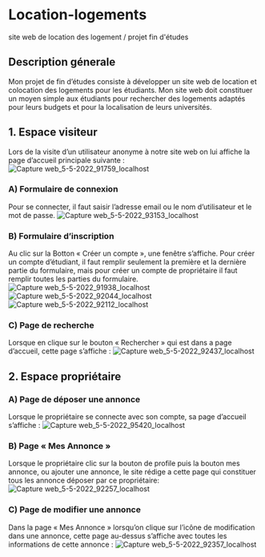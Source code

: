 # Location-logements
site web de location des logement / projet fin d'études
## Description génerale 
Mon projet de fin d’études consiste à développer un site web de location et colocation des logements pour les étudiants. Mon site web doit constituer un moyen simple aux étudiants pour rechercher des logements adaptés pour leurs budgets et pour la localisation de leurs universités.
##  1.	Espace visiteur
Lors de la visite d’un utilisateur anonyme à notre site web on lui affiche la page d’accueil principale suivante :
![Capture web_5-5-2022_91759_localhost](https://user-images.githubusercontent.com/100240279/166880056-17e997c2-922a-45b2-96db-c722fb3139ad.jpeg)
###   A) Formulaire de connexion
Pour se connecter, il faut saisir l’adresse email ou le nom d’utilisateur et le mot de passe.
![Capture web_5-5-2022_93153_localhost](https://user-images.githubusercontent.com/100240279/166880031-42b47290-b21d-4ff8-aa42-6c0736177cab.jpeg)
###   B) Formulaire d’inscription
Au clic sur la Botton « Créer un compte », une fenêtre s’affiche.
Pour créer un compte d’étudiant, il faut remplir seulement la première et la dernière partie du formulaire, mais pour créer un compte de propriétaire il faut remplir toutes les  parties du formulaire.
![Capture web_5-5-2022_91938_localhost](https://user-images.githubusercontent.com/100240279/166879951-75477b98-15a2-4b43-96b5-d28b5d1198df.jpeg)
![Capture web_5-5-2022_92044_localhost](https://user-images.githubusercontent.com/100240279/166879972-4c370680-46c2-460f-a4bd-fd00e267712a.jpeg)
![Capture web_5-5-2022_92112_localhost](https://user-images.githubusercontent.com/100240279/166879980-5e67ec7b-227d-4075-b1d4-cfac8f2aa465.jpeg)
###   C) Page de recherche
Lorsque en clique sur le bouton « Rechercher » qui est dans a page d’accueil, cette page s’affiche :
![Capture web_5-5-2022_92437_localhost](https://user-images.githubusercontent.com/100240279/166880022-f97d7382-4e39-4ad0-9249-f1f6fdd58564.jpeg)
##  2.	Espace propriétaire
###   A)	Page de déposer une annonce
Lorsque le propriétaire se connecte avec son compte, sa page d’accueil s’affiche :
![Capture web_5-5-2022_95420_localhost](https://user-images.githubusercontent.com/100240279/166882646-cb56c2b2-d0cc-48c4-a291-64cb31a10e92.jpeg)
###   B) Page « Mes Annonce »
Lorsque le propriétaire clic sur la bouton de profile puis la bouton mes annonce, ou ajouter une annonce, le site rédige a cette page qui constituer tous les annonce déposer par ce propriétaire:
![Capture web_5-5-2022_92257_localhost](https://user-images.githubusercontent.com/100240279/166879992-da5daa05-d1c2-402d-9705-06368aaceb52.jpeg)
###   C) Page de modifier une annonce
Dans la  page « Mes Annonce » lorsqu’on clique sur l’icône de modification dans une annonce, cette page au-dessus s’affiche avec toutes les informations de cette annonce :
![Capture web_5-5-2022_92357_localhost](https://user-images.githubusercontent.com/100240279/166880009-e596cad6-b895-4f6a-ae3d-719da0c12402.jpeg)
